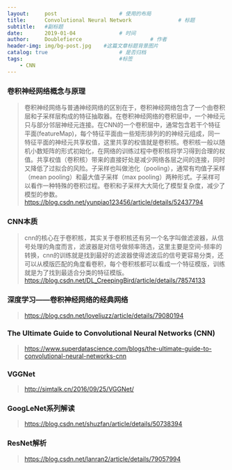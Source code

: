 ```yaml
---
layout:     post                    # 使用的布局
title:      Convolutional Neural Network               # 标题 
subtitle:   #副标题
date:       2019-01-04              # 时间
author:     Doublefierce                      # 作者
header-img: img/bg-post.jpg    #这篇文章标题背景图片
catalog: true                       # 是否归档
tags:                               #标签
    - CNN
---
```


### 卷积神经网络概念与原理

>卷积神经网络与普通神经网络的区别在于，卷积神经网络包含了一个由卷积层和子采样层构成的特征抽取器。在卷积神经网络的卷积层中，一个神经元只与部分邻层神经元连接。在CNN的一个卷积层中，通常包含若干个特征平面(featureMap)，每个特征平面由一些矩形排列的的神经元组成，同一特征平面的神经元共享权值，这里共享的权值就是卷积核。卷积核一般以随机小数矩阵的形式初始化，在网络的训练过程中卷积核将学习得到合理的权值。共享权值（卷积核）带来的直接好处是减少网络各层之间的连接，同时又降低了过拟合的风险。子采样也叫做池化（pooling），通常有均值子采样（mean pooling）和最大值子采样（max pooling）两种形式。子采样可以看作一种特殊的卷积过程。卷积和子采样大大简化了模型复杂度，减少了模型的参数。
>https://blog.csdn.net/yunpiao123456/article/details/52437794

### CNN本质

>cnn的核心在于卷积核，其实关于卷积核还有另一个名字叫做滤波器，从信号处理的角度而言，滤波器是对信号做频率筛选，这里主要是空间-频率的转换，cnn的训练就是找到最好的滤波器使得滤波后的信号更容易分类，还可以从模版匹配的角度看卷积，每个卷积核都可以看成一个特征模版，训练就是为了找到最适合分类的特征模版。
>https://blog.csdn.net/DL_CreepingBird/article/details/78574133

### 深度学习——卷积神经网络的经典网络

>https://blog.csdn.net/loveliuzz/article/details/79080194

### The Ultimate Guide to Convolutional Neural Networks (CNN)

> https://www.superdatascience.com/blogs/the-ultimate-guide-to-convolutional-neural-networks-cnn

### VGGNet 
> http://simtalk.cn/2016/09/25/VGGNet/

### GoogLeNet系列解读
> https://blog.csdn.net/shuzfan/article/details/50738394

### ResNet解析
> https://blog.csdn.net/lanran2/article/details/79057994